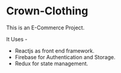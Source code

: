 # Crown-Clothing

This is an E-Commerce Project.

It Uses -
- Reactjs as front end framework.
- Firebase for Authentication and Storage.
- Redux for state management.

